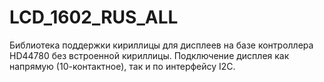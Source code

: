 # LCD_1602_RUS_ALL
Библиотека поддержки кириллицы для дисплеев на базе контроллера HD44780 без встроенной кириллицы. Подключение дисплея как напрямую (10-контактное), так и по интерфейсу I2C.
